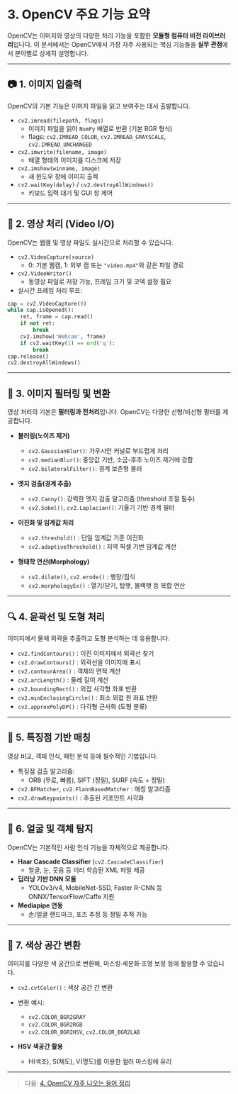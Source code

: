 # 3. OpenCV 주요 기능 요약

OpenCV는 이미지와 영상의 다양한 처리 기능을 포함한 **모듈형 컴퓨터 비전 라이브러리**입니다. 이 문서에서는 OpenCV에서 가장 자주 사용되는 핵심 기능들을 **실무 관점**에서 분야별로 상세히 설명합니다.

---

## 📷 1. 이미지 입출력

OpenCV의 기본 기능은 이미지 파일을 읽고 보여주는 데서 출발합니다.

- `cv2.imread(filepath, flags)`
  - 이미지 파일을 읽어 `NumPy` 배열로 반환 (기본 BGR 형식)
  - flags: `cv2.IMREAD_COLOR`, `cv2.IMREAD_GRAYSCALE`, `cv2.IMREAD_UNCHANGED`
- `cv2.imwrite(filename, image)`
  - 배열 형태의 이미지를 디스크에 저장
- `cv2.imshow(winname, image)`
  - 새 윈도우 창에 이미지 출력
- `cv2.waitKey(delay)` / `cv2.destroyAllWindows()`
  - 키보드 입력 대기 및 GUI 창 제어

---

## 🎥 2. 영상 처리 (Video I/O)

OpenCV는 웹캠 및 영상 파일도 실시간으로 처리할 수 있습니다.

- `cv2.VideoCapture(source)`
  - 0: 기본 웹캠, 1: 외부 캠 또는 `"video.mp4"`와 같은 파일 경로
- `cv2.VideoWriter()`
  - 동영상 파일로 저장 가능, 프레임 크기 및 코덱 설정 필요
- 실시간 프레임 처리 루프:

```python
cap = cv2.VideoCapture(0)
while cap.isOpened():
    ret, frame = cap.read()
    if not ret:
        break
    cv2.imshow('Webcam', frame)
    if cv2.waitKey(1) == ord('q'):
        break
cap.release()
cv2.destroyAllWindows()
```

---

## 🧹 3. 이미지 필터링 및 변환

영상 처리의 기본은 **필터링과 전처리**입니다. OpenCV는 다양한 선형/비선형 필터를 제공합니다.

- **블러링(노이즈 제거)**
  - `cv2.GaussianBlur()`: 가우시안 커널로 부드럽게 처리
  - `cv2.medianBlur()`: 중앙값 기반, 소금-후추 노이즈 제거에 강함
  - `cv2.bilateralFilter()`: 경계 보존형 블러

- **엣지 검출(경계 추출)**
  - `cv2.Canny()`: 강력한 엣지 검출 알고리즘 (threshold 조절 필수)
  - `cv2.Sobel()`, `cv2.Laplacian()`: 기울기 기반 경계 필터

- **이진화 및 임계값 처리**
  - `cv2.threshold()` : 단일 임계값 기준 이진화
  - `cv2.adaptiveThreshold()` : 지역 픽셀 기반 임계값 계산

- **형태학 연산(Morphology)**
  - `cv2.dilate()`, `cv2.erode()` : 팽창/침식
  - `cv2.morphologyEx()` : 열기/닫기, 탑햇, 블랙햇 등 복합 연산

---

## 🔍 4. 윤곽선 및 도형 처리

이미지에서 물체 외곽을 추출하고 도형 분석하는 데 유용합니다.

- `cv2.findContours()` : 이진 이미지에서 외곽선 찾기
- `cv2.drawContours()` : 외곽선을 이미지에 표시
- `cv2.contourArea()` : 객체의 면적 계산
- `cv2.arcLength()` : 둘레 길이 계산
- `cv2.boundingRect()` : 외접 사각형 좌표 반환
- `cv2.minEnclosingCircle()` : 최소 외접 원 좌표 반환
- `cv2.approxPolyDP()` : 다각형 근사화 (도형 분류)

---

## 🧠 5. 특징점 기반 매칭

영상 비교, 객체 인식, 패턴 분석 등에 필수적인 기법입니다.

- 특징점 검출 알고리즘:
  - ORB (무료, 빠름), SIFT (정밀), SURF (속도 + 정밀)
- `cv2.BFMatcher`, `cv2.FlannBasedMatcher` : 매칭 알고리즘
- `cv2.drawKeypoints()` : 추출된 키포인트 시각화

---

## 🧍 6. 얼굴 및 객체 탐지

OpenCV는 기본적인 사람 인식 기능을 자체적으로 제공합니다.

- **Haar Cascade Classifier** (`cv2.CascadeClassifier`)
  - 얼굴, 눈, 웃음 등 미리 학습된 XML 파일 제공
- **딥러닝 기반 DNN 모듈**
  - YOLOv3/v4, MobileNet-SSD, Faster R-CNN 등 ONNX/TensorFlow/Caffe 지원
- **Mediapipe 연동**
  - 손/얼굴 랜드마크, 포즈 추정 등 정밀 추적 가능

---

## 🎨 7. 색상 공간 변환

이미지를 다양한 색 공간으로 변환해, 마스킹·세분화·조명 보정 등에 활용할 수 있습니다.

- `cv2.cvtColor()` : 색상 공간 간 변환
- 변환 예시:
  - `cv2.COLOR_BGR2GRAY`
  - `cv2.COLOR_BGR2RGB`
  - `cv2.COLOR_BGR2HSV`, `cv2.COLOR_BGR2LAB`

- **HSV 색공간 활용**
  - H(색조), S(채도), V(명도)를 이용한 컬러 마스킹에 유리

---

> 다음: [4. OpenCV 자주 나오는 용어 정리](4_용어정리.md)
